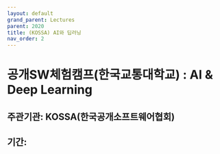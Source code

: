 ```yaml
---
layout: default
grand_parent: Lectures
parent: 2020
title: (KOSSA) AI와 딥러닝
nav_order: 2
---
```


# 공개SW체험캠프(한국교통대학교) : AI & Deep Learning
## 주관기관: KOSSA(한국공개소프트웨어협회)
## 기간: 


